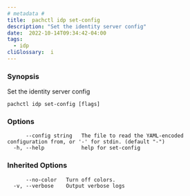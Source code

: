 ```yaml
---
# metadata # 
title:  pachctl idp set-config
description: "Set the identity server config"
date:  2022-10-14T09:34:42-04:00
tags:
  - idp
cliGlossary:  i
---
```


### Synopsis

Set the identity server config

```
pachctl idp set-config [flags]
```

### Options

```
      --config string   The file to read the YAML-encoded configuration from, or '-' for stdin. (default "-")
  -h, --help            help for set-config
```

### Inherited Options

```
      --no-color   Turn off colors.
  -v, --verbose    Output verbose logs
```

